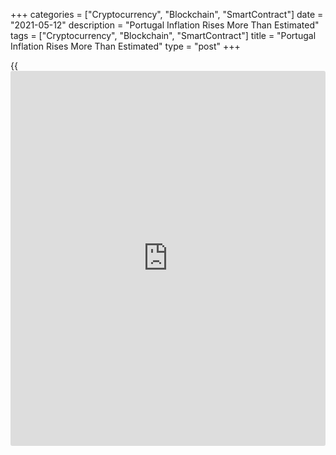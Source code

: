 +++
categories = ["Cryptocurrency", "Blockchain", "SmartContract"]
date = "2021-05-12"
description = "Portugal Inflation Rises More Than Estimated"
tags = ["Cryptocurrency", "Blockchain", "SmartContract"]
title = "Portugal Inflation Rises More Than Estimated"
type = "post"
+++

{{<iframe id="large-banner" src="https://www.bounty.group/#slide=7.0" width="100%" height="600" scrolling="no" style="border: 0px solid rgb(216, 221, 230); border-radius: 3px;">}}

Portugal's consumer prices inflation rose more than estimated in April,
final data from Statistics Portugal showed on Wednesday.

The consumer price index rose 0.6 percent year-on-year in April,
following a 0.5 percent increase in March. In the initial estimate,
inflation was 0.5 percent.

The core CPI, which excludes energy and unprocessed food products
components remained unchanged at 0.1 percent yearly in April, as
initially estimated.

On a monthly basis, consumer prices rose 0.4 percent in April, after a
1.4 percent increase in the previous month, in line with initial
estimated.

The EU measure of harmonized index of consumer price, or HICP, decreased
0.1 percent annually in April, reversing a 0.1 percent growth in the
prior month, as estimated.

On a month-on-month basis, the HICP rose 0.5 percent in April, after a
1.5 percent increase in the preceding month. This was in line with
initial estimate.

For comments and feedback [contact](https://www.playgroundfx.com/contact/): editorial@rtt[news](https://www.letsplayfx.com/blog/forex-news-website/).com

[Economic News][1]

 **What parts of the world are seeing the best (and worst) economic
performances lately? Click[here][2] to check out our [Econ Scorecard][2]
and find out! See up-to-the-moment [ranking](https://www.playgroundfx.com/blog/crypto-exchange-ranking/)s for the best and worst
performers in [GDP][3], [unemployment rate][4], [inflation][5] and much
more.**

   1. www.rtt[news](https://www.letsplayfx.com/blog/forex-news-website/).com/Content/EconomicNews.aspx
   2. www.rtt[news](https://www.letsplayfx.com/blog/forex-news-website/).com/economic-scorecard/world-rank/retail-sales/highest-performance.aspx
   3. www.rtt[news](https://www.letsplayfx.com/blog/forex-news-website/).com/economic-scorecard/world-rank/GDP/highest-performance.aspx
   4. www.rtt[news](https://www.letsplayfx.com/blog/forex-news-website/).com/economic-scorecard/world-rank/unemployment-rate/lowest-performance.aspx
   5. www.rtt[news](https://www.letsplayfx.com/blog/forex-news-website/).com/economic-scorecard/world-rank/CPI/highest-performance.aspx